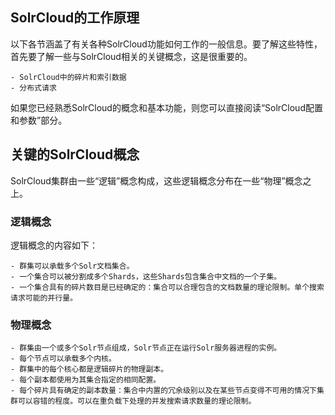 ## SolrCloud的工作原理 
<div class="content-intro view-box ">以下各节涵盖了有关各种SolrCloud功能如何工作的一般信息。要了解这些特性，首先要了解一些与SolrCloud相关的关键概念，这是很重要的。  
  

    - SolrCloud中的碎片和索引数据
    - 分布式请求

如果您已经熟悉SolrCloud的概念和基本功能，则您可以直接阅读“SolrCloud配置和参数”部分。  

## 关键的SolrCloud概念

SolrCloud集群由一些“逻辑”概念构成，这些逻辑概念分布在一些“物理”概念之上。  

### 逻辑概念
逻辑概念的内容如下：  

    - 群集可以承载多个Solr文档集合。
    - 一个集合可以被分割成多个Shards，这些Shards包含集合中文档的一个子集。
    - 一个集合具有的碎片数目是已经确定的：集合可以合理包含的文档数量的理论限制。单个搜索请求可能的并行量。

### 物理概念

    - 群集由一个或多个Solr节点组成，Solr节点正在运行Solr服务器进程的实例。
    - 每个节点可以承载多个内核。
    - 群集中的每个核心都是逻辑碎片的物理副本。
    - 每个副本都使用为其集合指定的相同配置。
    - 每个碎片具有确定的副本数量：集合中内置的冗余级别以及在某些节点变得不可用的情况下集群可以容错的程度。可以在重负载下处理的并发搜索请求数量的理论限制。
